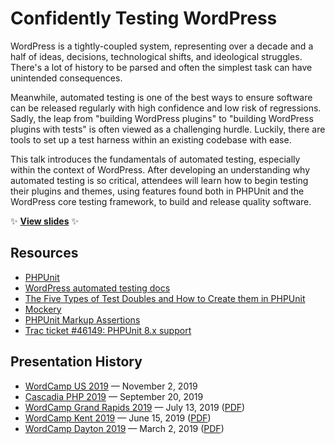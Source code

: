 # Confidently Testing WordPress

WordPress is a tightly-coupled system, representing over a decade and a half of ideas, decisions, technological shifts, and ideological struggles. There's a lot of history to be parsed and often the simplest task can have unintended consequences.

Meanwhile, automated testing is one of the best ways to ensure software can be released regularly with high confidence and low risk of regressions. Sadly, the leap from "building WordPress plugins" to "building WordPress plugins with tests" is often viewed as a challenging hurdle. Luckily, there are tools to set up a test harness within an existing codebase with ease.

This talk introduces the fundamentals of automated testing, especially within the context of WordPress. After developing an understanding why automated testing is so critical, attendees will learn how to begin testing their plugins and themes, using features found both in PHPUnit and the WordPress core testing framework, to build and release quality software.

:sparkles: **[View slides](http://stevegrunwell.github.io/confidently-testing-wordpress)** :sparkles:

## Resources

* [PHPUnit](https://phpunit.de/)
* [WordPress automated testing docs](https://make.wordpress.org/core/handbook/testing/automated-testing/phpunit/)
* [The Five Types of Test Doubles and How to Create them in PHPUnit](https://jmauerhan.wordpress.com/2018/10/04/the-5-types-of-test-doubles-and-how-to-create-them-in-phpunit/)
* [Mockery](http://docs.mockery.io/en/latest/)
* [PHPUnit Markup Assertions](https://github.com/stevegrunwell/phpunit-markup-assertions)
* [Trac ticket #46149: PHPUnit 8.x support](https://core.trac.wordpress.org/ticket/46149)

## Presentation History

* [WordCamp US 2019](https://2019.us.wordcamp.org) — November 2, 2019
* [Cascadia PHP 2019](https://2019.cascadiaphp.com) — September 20, 2019
* [WordCamp Grand Rapids 2019](https://2019.grandrapids.wordcamp.org) — July 13, 2019 ([PDF](https://github.com/stevegrunwell/confidently-testing-wordpress/releases/download/wordcamp-grand-rapids-2019/slides.pdf))
* [WordCamp Kent 2019](https://2019.kent.wordcamp.org) — June 15, 2019 ([PDF](https://github.com/stevegrunwell/confidently-testing-wordpress/releases/download/wordcamp-kent-2019/slides.pdf))
* [WordCamp Dayton 2019](https://2019.dayton.wordcamp.org) — March 2, 2019 ([PDF](https://github.com/stevegrunwell/confidently-testing-wordpress/releases/download/wordcamp-dayton-2019/slides.pdf))
